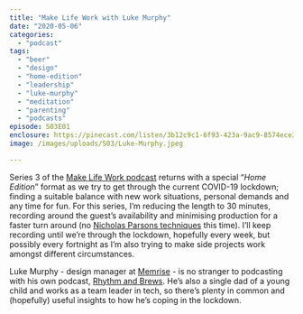 ```yaml
---
title: "Make Life Work with Luke Murphy"
date: "2020-05-06"
categories: 
  - "podcast"
tags: 
  - "beer"
  - "design"
  - "home-edition"
  - "leadership"
  - "luke-murphy"
  - "meditation"
  - "parenting"
  - "podcasts"
episode: S03E01
enclosure: https://pinecast.com/listen/3b12c9c1-6f93-423a-9ac9-8574ece33ad4.m4a
image: /images/uploads/S03/Luke-Murphy.jpeg

---
```


Series 3 of the [Make Life Work podcast](https://sijobling.com/makelifework/) returns with a special “_Home Edition_” format as we try to get through the current COVID-19 lockdown; finding a suitable balance with new work situations, personal demands and any time for fun. For this series, I’m reducing the length to 30 minutes, recording around the guest’s availability and minimising production for a faster turn around (no [Nicholas Parsons techniques](https://sijobling.com/blog/nicholas-parsons-technique/) this time). I’ll keep recording until we’re through the lockdown, hopefully every week, but possibly every fortnight as I’m also trying to make side projects work amongst different circumstances.

Luke Murphy - design manager at [Memrise](https://linktr.ee/memrise) - is no stranger to podcasting with his own podcast, [Rhythm and Brews](https://rhythmbrews.co/). He’s also a single dad of a young child and works as a team leader in tech, so there’s plenty in common and (hopefully) useful insights to how he’s coping in the lockdown.
